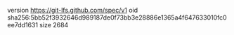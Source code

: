 version https://git-lfs.github.com/spec/v1
oid sha256:5bb52f3932646d989187de0f73bb3e28886e1365a4f647633010fc0ee7dd1631
size 2684
